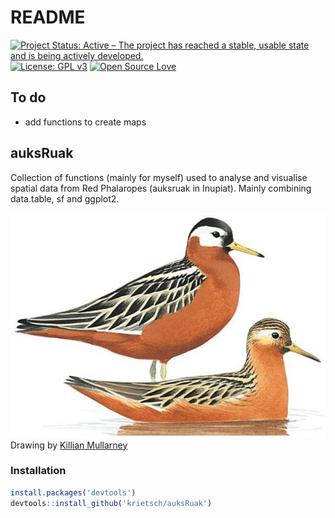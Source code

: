 README
================

[![Project Status: Active – The project has reached a stable, usable
state and is being actively
developed.](http://www.repostatus.org/badges/latest/active.svg)](http://www.repostatus.org/#active)
[![License: GPL
v3](https://img.shields.io/badge/License-GPL%20v3-blue.svg)](https://www.gnu.org/licenses/gpl-3.0)
[![Open Source
Love](https://badges.frapsoft.com/os/v2/open-source.png?v=103)](https://opensource.org/)

## To do

  - add functions to create maps

## auksRuak

Collection of functions (mainly for myself) used to analyse and
visualise spatial data from Red Phalaropes (auksruak in Inupiat). Mainly
combining data.table, sf and ggplot2.

![](README_files/figure-gfm/unnamed-chunk-1-1.png)<!-- --> Drawing by
[Killian
Mullarney](https://images-na.ssl-images-amazon.com/images/G/01/randoEMS/p193_RedPhalarope_Mullarney_lg.jpg)

### Installation

``` r
install.packages('devtools')
devtools::install_github('krietsch/auksRuak')
```
